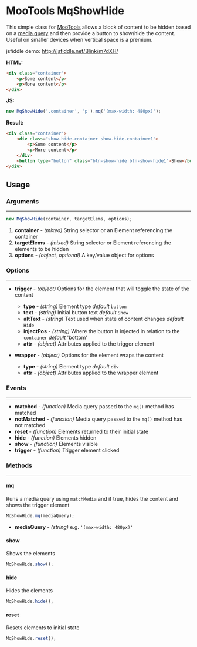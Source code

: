 # MooTools MqShowHide

This simple class for [MooTools](http://mootools.net) allows a block of content to be hidden based on a [media query](http://webdesignerwall.com/tutorials/css3-media-queries) and then provide a button to show/hide the content. Useful on smaller devices when vertical space is a premium.

jsfiddle demo: http://jsfiddle.net/Blink/m7dXH/

**HTML:**

```html
<div class="container">
	<p>Some content</p>
	<p>More content</p>
</div>
```
	
**JS:**

```js
new MqShowHide('.container', 'p').mq('(max-width: 480px)');
```
	
**Result:**	

```html
<div class="container">
	<div class="show-hide-container show-hide-container1">
		<p>Some content</p>
		<p>More content</p>
	</div>
	<button type="button" class="btn-show-hide btn-show-hide1">Show</button>
</div>
```

## Usage
	
### Arguments
- - -

```js
new MqShowHide(container, targetElems, options);
```
1. **container** - _(mixed)_ String selector or an Element referencing the container
2. **targetElems** - _(mixed)_ String selector or Element referencing the elements to be hidden
3. **options** - _(object, optional)_ A key/value object for options
	
### Options
- - -

* **trigger** - _(object)_ Options for the element that will toggle the state of the content
	* **type** - _(string)_ Element type _default_ `button`
	* **text** - _(string)_ Initial button text _default_ `Show`
	* **altText** - _(string)_ Text used when state of content changes _default_ `Hide`
 	* **injectPos** - _(string)_ Where the button is injected in relation to the `container` _default_ 'bottom'
  	* **attr** - _(object)_ Attributes applied to the trigger element
   
* **wrapper** - _(object)_ Options for the element wraps the content
	* **type** - _(string)_ Element type _default_ `div`
	* **attr** - _(object)_ Attributes applied to the wrapper element

### Events
- - -

* **matched** - _(function)_ Media query passed to the `mq()` method has matched
* **notMatched** - _(function)_ Media query passed to the `mq()` method has not matched
* **reset** - _(function)_ Elements returned to their initial state
* **hide** - _(function)_ Elements hidden
* **show** - _(function)_ Elements visible
* **trigger** - _(function)_ Trigger element clicked

### Methods
- - -
#### mq
Runs a media query using `matchMedia` and if true, hides the content and shows the trigger element

```js
MqShowHide.mq(mediaQuery);
```

* **mediaQuery** - _(string)_ e.g. `'(max-width: 480px)'`
                  
#### show
Shows the elements

```js
MqShowHide.show();
```
	
#### hide
Hides the elements

```js
MqShowHide.hide();
```
	
#### reset
Resets elements to initial state


```js
MqShowHide.reset();
```
